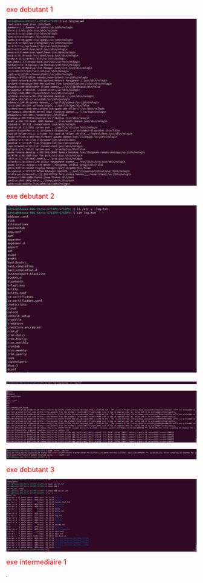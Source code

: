 <span style="color: red; font-size: 18px"> exe debutant 1 </span>

![cat /etc/passwd](https://github.com/poketoto45/exe_linux/blob/main/passwd.png)

<span style="color: red; font-size: 18px"> exe debutant 2 </span>

![etc](https://github.com/poketoto45/exe_linux/blob/main/etc.png)

![var/log/syslog](https://github.com/poketoto45/exe_linux/blob/main/syslog.png)

![tail](https://github.com/poketoto45/exe_linux/blob/main/tail.png)

![error](https://github.com/poketoto45/exe_linux/blob/main/error.png)

<span style="color: red; font-size: 18px"> exe debutant 3 </span>

![chmod](https://github.com/poketoto45/exe_linux/blob/main/chmod.png)

<span style="color: red; font-size: 18px"> exe intermediaire 1 </span>

![chmod](https://github.com/poketoto45/exe_linux/blob/main/+memo.png)